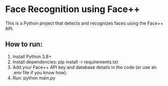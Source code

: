 # Face Recognition using Face++

This is a Python project that detects and recognizes faces using the Face++ API.

## How to run:
1. Install Python 3.8+
2. Install dependencies:
   pip install -r requirements.txt
3. Add your Face++ API key and database details in the code (or use an .env file if you know how).
4. Run:
   python main.py
